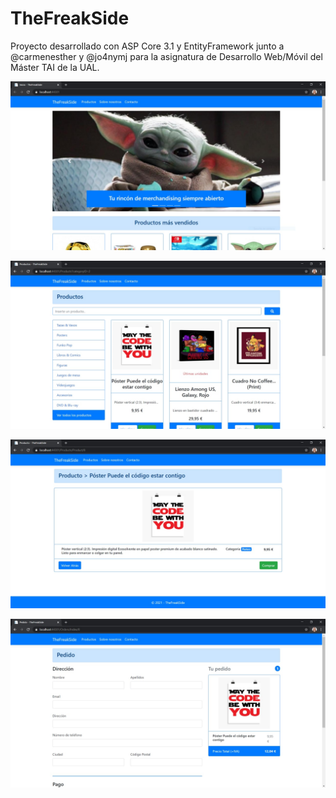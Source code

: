# TheFreakSide
Proyecto desarrollado con ASP Core 3.1 y EntityFramework junto a @carmenesther y @jo4nymj para la asignatura de Desarrollo Web/Móvil del Máster TAI de la UAL.

![Captura de pantalla](https://github.com/manucaro/TheFreakSide/blob/main/screenshots/1.jpg)


![Captura de pantalla](https://github.com/manucaro/TheFreakSide/blob/main/screenshots/2.jpg)


![Captura de pantalla](https://github.com/manucaro/TheFreakSide/blob/main/screenshots/3.jpg)

![Captura de pantalla](https://github.com/manucaro/TheFreakSide/blob/main/screenshots/4.jpg)
